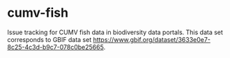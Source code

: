 cumv-fish
=========

Issue tracking for CUMV fish data in biodiversity data portals. This data set corresponds to GBIF data set https://www.gbif.org/dataset/3633e0e7-8c25-4c3d-b9c7-078c0be25665.
